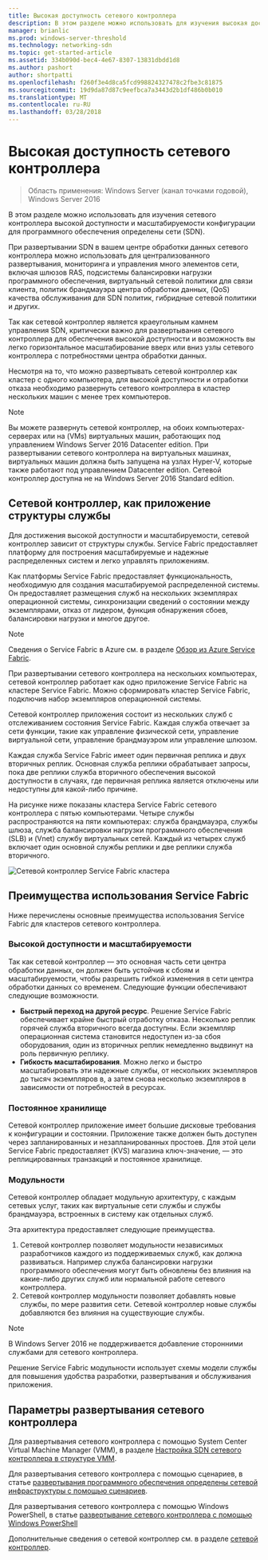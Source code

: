 ```yaml
---
title: Высокая доступность сетевого контроллера
description: В этом разделе можно использовать для изучения высокая доступность сетевого контроллера для программного обеспечения конфигурируемые сети (SDN) в Windows Server 2016.
manager: brianlic
ms.prod: windows-server-threshold
ms.technology: networking-sdn
ms.topic: get-started-article
ms.assetid: 334b090d-bec4-4e67-8307-13831dbdd1d8
ms.author: pashort
author: shortpatti
ms.openlocfilehash: f260f3e4d8ca5fcd998824327478c2fbe3c81875
ms.sourcegitcommit: 19d9da87d87c9eefbca7a3443d2b1df486b0b010
ms.translationtype: MT
ms.contentlocale: ru-RU
ms.lasthandoff: 03/28/2018
---
```

# <a name="network-controller-high-availability"></a>Высокая доступность сетевого контроллера

>Область применения: Windows Server (канал точками годовой), Windows Server 2016

В этом разделе можно использовать для изучения сетевого контроллера высокой доступности и масштабируемости конфигурации для программного обеспечения определены сети \(SDN\).

При развертывании SDN в вашем центре обработки данных сетевого контроллера можно использовать для централизованного развертывания, мониторинга и управления много элементов сети, включая шлюзов RAS, подсистемы балансировки нагрузки программного обеспечения, виртуальный сетевой политики для связи клиента, политик брандмауэра центра обработки данных, \(QoS\) качества обслуживания для SDN политик, гибридные сетевой политики и других.

Так как сетевой контроллер является краеугольным камнем управления SDN, критически важно для развертывания сетевого контроллера для обеспечения высокой доступности и возможность вы легко горизонтальное масштабирование вверх или вниз узлы сетевого контроллера с потребностями центра обработки данных.

Несмотря на то, что можно развертывать сетевой контроллер как кластер с одного компьютера, для высокой доступности и отработки отказа необходимо развернуть сетевого контроллера в кластер нескольких машин с менее трех компьютеров.

>[!NOTE]
>Вы можете развернуть сетевой контроллер, на обоих компьютерах-серверах или на \(VMs\) виртуальных машин, работающих под управлением Windows Server 2016 Datacenter edition. При развертывании сетевого контроллера на виртуальных машинах, виртуальных машин должна быть запущена на узлах Hyper-V, которые также работают под управлением Datacenter edition. Сетевой контроллер доступна не на Windows Server 2016 Standard edition.

## <a name="network-controller-as-a-service-fabric-application"></a>Сетевой контроллер, как приложение структуры службы

Для достижения высокой доступности и масштабируемости, сетевой контроллер зависит от структуры службы. Service Fabric предоставляет платформу для построения масштабируемые и надежные распределенных систем и легко управлять приложениям.

Как платформы Service Fabric предоставляет функциональность, необходимую для создания масштабируемой распределенной системы. Он предоставляет размещения служб на нескольких экземплярах операционной системы, синхронизации сведений о состоянии между экземплярами, отказ от лидером, функция обнаружения сбоев, балансировки нагрузки и многое другое.

>[!NOTE]
>Сведения о Service Fabric в Azure см. в разделе [Обзор из Azure Service Fabric](https://docs.microsoft.com/azure/service-fabric/service-fabric-overview).

При развертывании сетевого контроллера на нескольких компьютерах, сетевой контроллер работает как одно приложение Service Fabric на кластере Service Fabric. Можно сформировать кластер Service Fabric, подключив набор экземпляров операционной системы.

Сетевой контроллер приложения состоит из нескольких служб с отслеживанием состояния Service Fabric. Каждая служба отвечает за сети функции, такие как управление физической сети, управление виртуальной сети, управление брандмауэром или управление шлюзом. 

Каждая служба Service Fabric имеет один первичная реплика и двух вторичных реплик. Основная служба реплики обрабатывает запросы, пока две реплики служба вторичного обеспечения высокой доступности в случаях, где первичная реплика является отключены или недоступны для какой-либо причине.

На рисунке ниже показаны кластера Service Fabric сетевого контроллера с пятью компьютерами. Четыре службы распространяются на пяти компьютерах: служба брандмауэра, службы шлюза, служба балансировки нагрузки программного обеспечения \(SLB\) и \(Vnet\) службу виртуальных сетей.  Каждый из четырех служб включает один основной службы реплики и две реплики служба вторичного.

![Сетевой контроллер Service Fabric кластера](../../../media/Network-Controller-HA/Network-Controller-HA.jpg)

## <a name="advantages-of-using-service-fabric"></a>Преимущества использования Service Fabric

Ниже перечислены основные преимущества использования Service Fabric для кластеров сетевого контроллера.

### <a name="high-availability-and-scalability"></a>Высокой доступности и масштабируемости

Так как сетевой контроллер — это основная часть сети центра обработки данных, он должен быть устойчив к сбоям и масштабируемости, чтобы разрешить гибкой изменения в сети центра обработки данных со временем. Следующие функции обеспечивают следующие возможности. 

- **Быстрый переход на другой ресурс**. Решение Service Fabric обеспечивает крайне быстрый отработку отказа. Несколько реплик горячей служба вторичного всегда доступны. Если экземпляр операционная система становится недоступен из-за сбоя оборудования, один из вторичных реплик немедленно выдвинут на роль первичную реплику. 
- **Гибкость масштабирования**. Можно легко и быстро масштабировать эти надежные службы, от нескольких экземпляров до тысяч экземпляров в, а затем снова несколько экземпляров в зависимости от потребностей в ресурсах. 

### <a name="persistent-storage"></a>Постоянное хранилище

Сетевой контроллер приложение имеет большие дисковые требования к конфигурации и состоянии. Приложение также должен быть доступен через запланированных и незапланированных простоев. Для этой цели Service Fabric предоставляет \(KVS\) магазина ключ-значение, — это реплицированных транзакций и постоянное хранилище.

### <a name="modularity"></a>Модульности

Сетевой контроллер обладает модульную архитектуру, с каждым сетевых услуг, таких как виртуальные сети службы и службы брандмауэра, встроенных в систему как отдельных служб. 

Эта архитектура предоставляет следующие преимущества.

1. Сетевой контроллер позволяет модульности независимых разработчиков каждого из поддерживаемых служб, как должна развиваться. Например служба балансировки нагрузки программного обеспечения могут быть обновлены без влияния на какие-либо других служб или нормальной работе сетевого контроллера.
2. Сетевой контроллер модульности позволяет добавлять новые службы, по мере развития сети. Сетевой контроллер новые службы добавляются без влияния на существующие службы.

>[!NOTE]
>В Windows Server 2016 не поддерживается добавление сторонними службами для сетевого контроллера.

Решение Service Fabric модульности использует схемы модели службы для повышения удобства разработки, развертывания и обслуживания приложения.

## <a name="network-controller-deployment-options"></a>Параметры развертывания сетевого контроллера

Для развертывания сетевого контроллера с помощью System Center Virtual Machine Manager \(VMM\), в разделе [Настройка SDN сетевого контроллера в структуре VMM](https://technet.microsoft.com/system-center-docs/vmm/scenario/sdn-network-controller).

Для развертывания сетевого контроллера с помощью сценариев, в статье [развертывания программного обеспечения определены сетевой инфраструктуры с помощью сценариев](../../deploy/Deploy-a-Software-Defined-Network-infrastructure-using-scripts.md).

Для развертывания сетевого контроллера с помощью Windows PowerShell, в статье [развертывание сетевого контроллера с помощью Windows PowerShell](../../deploy/Deploy-Network-Controller-using-Windows-PowerShell.md)

Дополнительные сведения о сетевой контроллер см. в разделе [сетевой контроллер](Network-Controller.md).